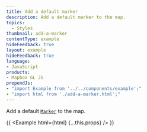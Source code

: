```yaml
---
title: Add a default marker
description: Add a default marker to the map.
topics:
  - Styles
thumbnail: add-a-marker
contentType: example
hideFeedback: true
layout: example
hideFeedback: true
language:
- JavaScript
products:
- Mapbox GL JS
prependJs:
- "import Example from '../../components/example';"
- "import html from './add-a-marker.html';"
---
```


Add a default [`Marker`](https://maplibre.org/maplibre-gl-js-docs/api/markers/#marker) to the map.

{{ <Example html={html} {...this.props} /> }}
